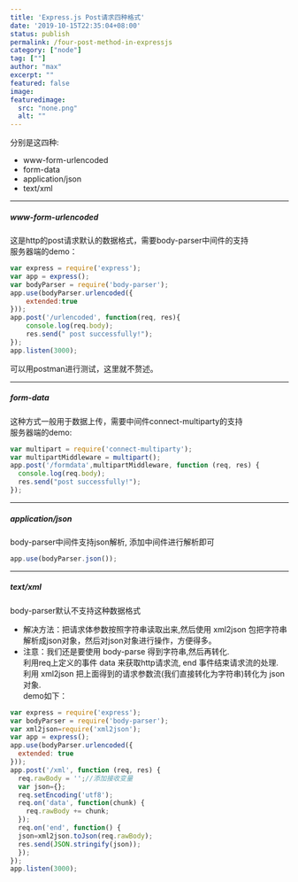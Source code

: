 ```yaml
---
title: 'Express.js Post请求四种格式'
date: '2019-10-15T22:35:04+08:00'
status: publish
permalink: /four-post-method-in-expressjs
category: ["node"] 
tag: [""]
author: "max"
excerpt: ""
featured: false
image: 
featuredimage:
  src: "none.png"
  alt: ""
---
```

分别是这四种:


- www-form-urlencoded
- form-data
- application/json
- text/xml 

---

##### www-form-urlencoded

这是http的post请求默认的数据格式，需要body-parser中间件的支持  
 服务器端的demo：

```js
var express = require('express');
var app = express();
var bodyParser = require('body-parser');
app.use(bodyParser.urlencoded({
    extended:true
}));
app.post('/urlencoded', function(req, res){
    console.log(req.body);
    res.send(" post successfully!");
});
app.listen(3000);
```

可以用postman进行测试，这里就不赘述。

---

##### form-data

这种方式一般用于数据上传，需要中间件connect-multiparty的支持  
服务器端的demo:

```js
var multipart = require('connect-multiparty');
var multipartMiddleware = multipart();
app.post('/formdata',multipartMiddleware, function (req, res) {
  console.log(req.body);
  res.send("post successfully!");
});
```

---

#####  application/json

body-parser中间件支持json解析, 添加中间件进行解析即可

```js
app.use(bodyParser.json());
```

---

##### text/xml

body-parser默认不支持这种数据格式

- 解决方法：把请求体参数按照字符串读取出来,然后使用 xml2json 包把字符串解析成json对象，然后对json对象进行操作，方便得多。
- 注意：我们还是要使用 body-parse 得到字符串,然后再转化.  
  利用req上定义的事件 data 来获取http请求流, end 事件结束请求流的处理.  
  利用 xml2json 把上面得到的请求参数流(我们直接转化为字符串)转化为 json 对象.  
  demo如下：

```js
var express = require('express');
var bodyParser = require('body-parser');
var xml2json=require('xml2json');
var app = express();
app.use(bodyParser.urlencoded({
  extended: true
}));
app.post('/xml', function (req, res) {
  req.rawBody = '';//添加接收变量
  var json={};
  req.setEncoding('utf8');
  req.on('data', function(chunk) {
    req.rawBody += chunk;
  });
  req.on('end', function() {
  json=xml2json.toJson(req.rawBody);
  res.send(JSON.stringify(json));
  });
});
app.listen(3000);
```